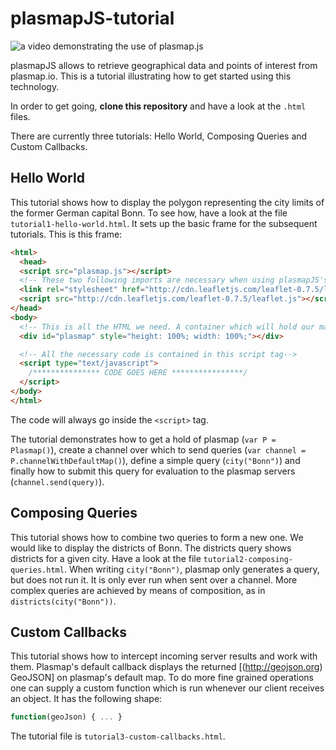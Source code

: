 # plasmapJS-tutorial
![a video demonstrating the use of plasmap.js](https://github.com/plasmap/plasmapJS-tutorial/demo.gif)

plasmapJS allows to retrieve geographical data and points of interest from plasmap.io. This is a tutorial illustrating how to get started using this technology.

In order to get going, **clone this repository** and have a look at the `.html` files.

There are currently three tutorials: Hello World, Composing Queries and Custom Callbacks.

## Hello World

This tutorial shows how to display the polygon representing the city
limits of the former German capital Bonn.
To see how, have a look at the file `tutorial1-hello-world.html`.
It sets up the basic frame for the subsequent tutorials.
This is this frame:

```html
<html>
  <head>
  <script src="plasmap.js"></script>
  <!-- These two following imports are necessary when using plasmapJS's default map, which we are.-->
  <link rel="stylesheet" href="http://cdn.leafletjs.com/leaflet-0.7.5/leaflet.css" />
  <script src="http://cdn.leafletjs.com/leaflet-0.7.5/leaflet.js"></script>
</head>
<body>
  <!-- This is all the HTML we need. A container which will hold our map that spans the entire viewport-->
  <div id="plasmap" style="height: 100%; width: 100%;"></div>

  <!-- All the necessary code is contained in this script tag-->
  <script type="text/javascript">
    /*************** CODE GOES HERE ****************/
  </script>
</body>
</html>
```
The code will always go inside the `<script>` tag.

The tutorial demonstrates how to get a hold of plasmap (`var P = Plasmap()`), create a channel over which to send queries (`var channel = P.channelWithDefaultMap()`), define a simple query (`city("Bonn")`) and finally how to submit this query for evaluation to the plasmap servers (`channel.send(query)`).


## Composing Queries

This tutorial shows how to combine two queries to form a new one.
We would like to display the districts of Bonn.
The districts query shows districts for a given city.
Have a look at the file `tutorial2-composing-queries.html`.
When writing `city("Bonn")`, plasmap only generates a query, but does
not run it. It is only ever run when sent over a channel.
More complex queries are achieved by means of composition, as in
`districts(city("Bonn"))`.

## Custom Callbacks

This tutorial shows how to intercept incoming server results and work
with them.
Plasmap's default callback displays the returned [(http://geojson.org)
GeoJSON] on plasmap's default map.
To do more fine grained operations one can supply a custom function
which is run whenever our client receives an object.
It has the following shape:
```javascript
function(geoJson) { ... }
```
The tutorial file is `tutorial3-custom-callbacks.html`.
